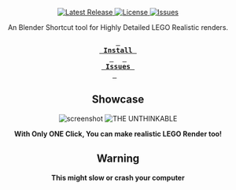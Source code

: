 <div align="center"><p>
    <a href="https://github.com/KKStheDev/Lego-Realisticifier/releases/latest">
      <img alt="Latest Release" src="https://img.shields.io/github/v/release/KKStheDev/Lego-Realisticifier?style=for-the-badge&logo=starship&color=fe7d37&logoColor=D9E0EE&labelColor=302D41" />
    </a>
    <a href="https://github.com/KKStheDev/Lego-Realisticifier/blob/main/LICENSE">
      <img alt="License" src="https://img.shields.io/github/license/KKStheDev/Lego-Realisticifier?style=for-the-badge&logo=gitbook&color=fe7d37&logoColor=D9E0EE&labelColor=302D41" />
    </a>
    <a href="https://github.com/KKStheDev/Lego-Realisticifier/issues">
      <img alt="Issues" src="https://img.shields.io/github/issues/KKStheDev/Lego-Realisticifier?style=for-the-badge&logo=kedro&color=fe7d37&logoColor=D9E0EE&labelColor=302D41" />
    </a>

An Blender Shortcut tool for Highly Detailed LEGO Realistic renders.

[Download]: https://github.com/KKStheDev/Lego-Realisticifier/releases/download/blender/Lego_Realisticifier_1.0.0.zip
[Issues]: https://github.com/KKStheDev/Lego-Realisticifier/issues

**[<kbd> <br> Install <br> </kbd>][Download]** 
**[<kbd> <br> Issues <br> </kbd>][Issues]** 


## Showcase

![screenshot](https://github.com/KKStheDev/Lego-Realisticifier/assets/164740326/41db269e-2636-4822-a2ed-89f17ff22bd8)
![THE UNTHINKABLE](https://github.com/KKStheDev/Lego-Realisticifier/assets/164740326/d5883778-d910-4a9c-8998-5f564e8a11d8)

**With Only ONE Click, You can make realistic LEGO Render too!**

## Warning
**This might slow or crash your computer**
